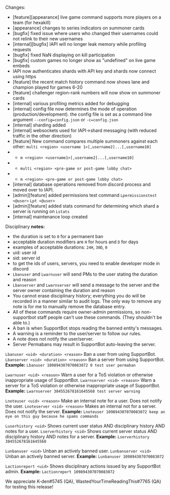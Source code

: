 Changes:
- [feature][appearance] live game command supports more players on a team (for hexakill)
- [appearance] changes to series indicators on summoner cards
- [bugfix] fixed issue where users who changed their usernames could not relink to their new usernames
- [internal][bugfix] IAPI will no longer leak memory while profiling requests
- [bugfix] fixed NaN displaying on kill participation
- [bugfix] custom games no longer show as "undefined" on live game embeds
- IAPI now authenticates shards with API key and shards now connect using https
- [feature] the recent match history command now shows lane and champion played for games 6-20
- [feature] challenger region-rank numbers will now show on summoner cards
- [internal] various profiling metrics added for debugging
- [internal] config file now determines the mode of operation (production/development). the config file is set as a command line argument `--config=config.json` or `-c=config.json`
- [internal] sharding added
- [internal] websockets used for IAPI->shard messaging (with reduced traffic in the other direction)
- [feature] New command compares multiple summoners against each other: `multi <region> <username 1>[,username2]...[,username10]`
- - `m <region> <username1>[,username2]...[,username10]`
- - `multi <region> <pre-game or post-game lobby chat>`
- - `m <region> <pre-game or post-game lobby chat>`
- [internal] database operations removed from discord process and moved over to IAPI.
- [admin][feature] added permissions test command `Lpermissionstest <@user>` `Lpt <@user>`
- [admin][feature] added stats command for determining which shard a server is running on `Lstats`
- [internal] maintenance loop created

Disciplinary
__notes:__
- the duration is set to `0` for a permanent ban
- acceptable duration modifiers are `H` for hours and `D` for days
- examples of acceptable durations: `24H`, `30D`, `0`
- uid: user id
- sid: server id
- to get the ids of users, servers, you need to enable developer mode in discord
- `Lbanuser` and `Lwarnuser` will send PMs to the user stating the duration and reason
- `Lbanserver` and `Lwarnserver` will send a message to the server and the server owner containing the duration and reason
- You cannot erase disciplinary history; everything you do will be recorded in a manner similar to audit logs. The only way to remove any note is for me to manually remove the database entry.
- All of these commands require owner-admin permissions, so non-supportbot staff people can't use these commands. (They shouldn't be able to.)
- A ban is when SupportBot stops reading the banned entity's messages.
- A warning is a reminder to the user/server to follow our rules.
- A note does not notify the user/server.
- Server Permabans may result in SupportBot auto-leaving the server.

`Lbanuser <uid> <duration> <reason>` Ban a user from using SupportBot.
`Lbanserver <sid> <duration> <reason>` Ban a server from using SupportBot.
__Example:__ `Lbanuser 109894307070083072 0 test user permaban`

`Lwarnuser <uid> <reason>` Warn a user for a ToS violation or otherwise inappropriate usage of SupportBot.
`Lwarnserver <sid> <reason>` Warn a server for a ToS violation or otherwise inappropriate usage of SupportBot.
__Example:__ `Lwarnserver 384552678161645568 test server warning`

`Lnoteuser <uid> <reason>` Make an internal note for a user. Does not notify the user.
`Lnoteserver <sid> <reason>` Makes an internal not for a server. Does not notify the server.
__Example:__ `Lnoteuser 109894307070083072 keep an eye on this guy because he spams commands`

`Luserhistory <uid>` Shows current user status AND disciplinary history AND notes for a user.
`Lserverhistory <sid>` Shows current server status AND disciplinary history AND notes for a server.
__Example:__ `Lserverhistory 384552678161645568`

`Lunbanuser <uid>` Unban an actively banned user.
`Lunbanserver <sid>` Unban an actively banned server.
__Example:__ `Lunbanuser 109894307070083072`

`Lactionreport <uid>` Shows disciplinary actions issued by any SupportBot admin.
__Example:__ `Lactionreport 109894307070083072`

We appreciate K-den#5745 (QA), WastedYourTimeReadingThis#7765 (QA) for testing this release!
